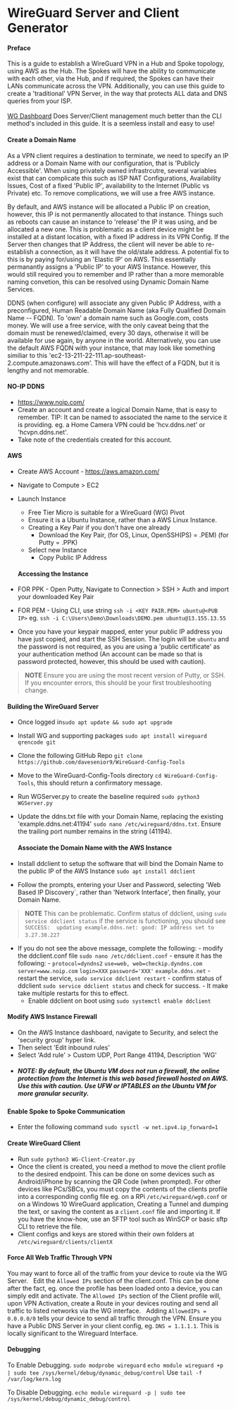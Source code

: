 
# WireGuard Server and Client Generator
#### Preface
This is a guide to establish a WireGuard VPN in a Hub and Spoke topology, using AWS as the Hub. The Spokes will have the ability to communicate with each other, via the Hub, and if required, the Spokes can have their LANs communicate across the VPN. Additionally, you can use this guide to create a 'traditional' VPN Server, in the way that protects ALL data and DNS queries from your ISP.\
\
[WG Dashboard](https://github.com/donaldzou/WGDashboard) Does Server/Client management much better than the CLI method's included in this guide. It is a seemless install and easy to use!
#### Create a Domain Name
As a VPN client requires a destination to terminate, we need to specify an IP address or a Domain Name with our configuration, that is 'Publicly Accessible'. When using privately owned infrastrcutre, several variables exist that can complicate this such as ISP NAT Configurations, Availability Issues, Cost of a fixed 'Public IP', availability to the Internet (Public vs Private) etc. To remove complications, we will use a free AWS instance.

By default, and AWS instance will be allocated a Public IP on creation, however, this IP is not permanently allocated to that instance. Things such as reboots can cause an instance to 'release' the IP it was using, and be allocated a new one. This is problematic as a client device might be installed at a distant location, with a fixed IP address in its VPN Config. If the Server then changes that IP Address, the client will never be able to re-establish a connection, as it will have the old/stale address. A potential fix to this is by paying for/using an 'Elastic IP' on AWS. This essentially permanantly assigns a 'Public IP' to your AWS Instance. However, this would still required you to remember and IP rather than a more memorable naming convetion, this can be resolved using Dynamic Domain Name Services.

DDNS (when configure) will associate any given Public IP Address, with a preconfigured, Human Readable Domain Name (aka Fully Qualified Domain Name -- FQDN). To 'own' a domain name such as Google.com, costs money. We will use a free service, with the only caveat being that the domain must be renewed/claimed, every 30 days, otherwise it will be available for use again, by anyone in the world. Alternatively, you can use the default AWS FQDN with your instance, that may look like something similiar to this 'ec2-13-211-22-111.ap-southeast-2.compute.amazonaws.com'. This will have the effect of a FQDN, but it is lengthy and not memorable.

#### NO-IP DDNS

- https://www.noip.com/
- Create an account and create a logical Domain Name, that is easy to remember. TIP: It can be named to associated the name to the service it is providing. eg. a Home Camera VPN could be 'hcv.ddns.net' or 'hcvpn.ddns.net'.
- Take note of the credentials created for this account.

#### AWS

- Create AWS Account - https://aws.amazon.com/
- Navigate to Compute > EC2
- Launch Instance
	- Free Tier Micro is suitable for a WireGuard (WG) Pivot
	- Ensure it is a Ubuntu Instance, rather than a AWS Linux Instance.
	- Creating a Key Pair if you don't have one already
		- Download the Key Pair, (for OS, Linux, OpenSSH(PS) = .PEM) (for Putty = .PPK)
	- Select new Instance
		- Copy Public IP Address
		
	#### Accessing the Instance
	
- FOR PPK - Open Putty, Navigate to Connection > SSH > Auth and import your downloaded Key Pair
- FOR PEM - Using CLI, use string `ssh -i <KEY PAIR.PEM> ubuntu@<PUB IP>` eg. `ssh -i C:\Users\Demo\Downloads\DEMO.pem ubuntu@13.155.13.55`
- Once you have your keypair mapped, enter your public IP address you have just copied, and start the SSH Session. The login will be `ubuntu` and the password is not required, as you are using a 'public certificate' as your authentication method (An account can be made so that is password protected, however, this should be used with caution).

>**NOTE** 
>Ensure you are using the most recent version of Putty, or SSH. If you encounter errors, this should be your first troubleshooting change.
	
#### Building the WireGuard Server
	
-  Once logged in`sudo apt update && sudo apt upgrade`
- Install WG and supporting packages `sudo apt install wireguard qrencode git`
- Clone the following GitHub Repo `git clone https://github.com/davesenior9/WireGuard-Config-Tools`
- Move to the WireGuard-Config-Tools directory `cd WireGuard-Config-Tools`, this should return a confirmatory message.
- Run WGServer.py to create the baseline required `sudo python3 WGServer.py`
- Update the ddns.txt file with your Domain Name, replacing the existing 'example.ddns.net:41194' `sudo nano /etc/wireguard/ddns.txt`. Ensure the trailing port number remains in the string (41194).
	
	#### Associate the Domain Name with the AWS Instance
	
- Install ddclient to setup the software that will bind the Domain Name to the public IP of the AWS Instance `sudo apt install ddclient`
- Follow the prompts, entering your User and Password, selecting 'Web Based IP Discovery`, rather than 'Network Interface', then finally, your Domain Name.
>**NOTE**
>This can be problematic. Confirm status of ddclient, using `sudo service ddclient status` if the service is functioning, you should see `SUCCESS:  updating example.ddns.net: good: IP address set to 3.27.38.227`
&nbsp;
- If you do not see the above message, complete the following:
			- modify the ddclient.conf file `sudo nano /etc/ddclient.conf`
			- ensure it has the following:
			- `protocol=dyndns2`
			  `use=web, web=checkip.dyndns.com`
		       `server=www.noip.com`
               `login=XXX`
               `password='XXX'`
               `example.ddns.net`
			- restart the service, `sudo service ddclient restart`
			- confirm status of ddclient `sudo service ddclient status` and check for success.
			- It make take multiple restarts for this to effect.
	- Enable ddclient on boot using `sudo systemctl enable ddclient`
	
#### Modify AWS Instance Firewall
- On the AWS Instance dashboard, navigate to Security, and select the 'security group' hyper link.
- Then select 'Edit inbound rules'
- Select 'Add rule' > Custom UDP, Port Range 41194, Description 'WG'
-  ##### NOTE: By default, the Ubuntu VM does not run a firewall, the online protection from the Internet is this web based firewall hosted on AWS. Use this with caution. Use UFW or IPTABLES on the Ubuntu VM for more granular security.

#### Enable Spoke to Spoke Communication
- Enter the following command `sudo sysctl -w net.ipv4.ip_forward=1`
#### Create WireGuard Client
- Run `sudo python3 WG-Client-Creator.py`
- Once the client is created, you need a method to move the client profile to the desired endpoint. This can be done on some devices such as Android/iPhone by scanning the QR Code (when prompted). For other devices like PCs/SBCs, you must copy the contents of the clients profile into a corresponding config file eg. on a RPi `/etc/wireguard/wg0.conf` or on a Windows 10 WireGuard application, Creating a Tunnel and dumping the text, or saving the content as a `client.conf` file and importing it. If you have the know-how, use an SFTP tool such as WinSCP or basic sftp CLI to retrieve the file.
- Client configs and keys are stored within their own folders at `/etc/wireguard/clients/clientX`

#### Force All Web Traffic Through VPN

You may want to force all of the traffic from your device to route via the WG Server.
&nbsp; 
Edit the `Allowed IPs` section of the client.conf. This can be done after the fact, eg. once the profile has been loaded onto a device, you can simply edit and activate. The `Allowed IPs` section of the Client profile will, upon VPN Activation, create a Route in your devices routing and send all traffic to listed networks via the WG interface.
&nbsp;
    Adding `AllowedIPs = 0.0.0.0/0` tells your device to send all traffic through the VPN. Ensure you have a Public DNS Server in your client config, eg. `DNS = 1.1.1.1`. This is locally significant to the Wireguard Interface.
&nbsp;    

#### Debugging

To Enable Debugging.
`sudo modprobe wireguard`
`echo module wireguard +p | sudo tee /sys/kernel/debug/dynamic_debug/control`
Use `tail -f /var/log/kern.log`

To Disable Debugging.
`echo module wireguard -p | sudo tee /sys/kernel/debug/dynamic_debug/control`

